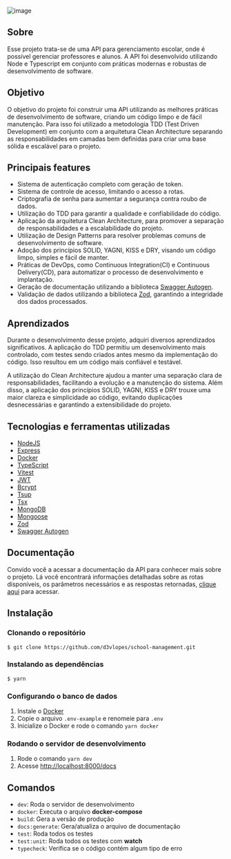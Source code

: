 ![image](https://github.com/d3vlopes/school-management/assets/59663666/9f99634c-cb82-47fa-9c8d-17341a7e3a63)

## Sobre

Esse projeto trata-se de uma API para gerenciamento escolar, onde é possível gerenciar professores e alunos. A API foi desenvolvido utilizando Node e Typescript em conjunto com práticas modernas e robustas de desenvolvimento de software.

## Objetivo

O objetivo do projeto foi construir uma API utilizando as melhores práticas de desenvolvimento de software, criando um código limpo e de fácil manutenção. Para isso foi utilizado a metodologia TDD (Test Driven Development) em conjunto com a arquitetura Clean Architecture separando as responsabilidades em camadas bem definidas para criar uma base sólida e escalável para o projeto.

## Principais features

- Sistema de autenticação completo com geração de token.
- Sistema de controle de acesso, limitando o acesso a rotas.
- Criptografia de senha para aumentar a segurança contra roubo de dados.
- Utilização do TDD para garantir a qualidade e confiabilidade do código.
- Aplicação da arquitetura Clean Architecture, para promover a separação de responsabilidades e a escalabilidade do projeto.
- Utilização de Design Patterns para resolver problemas comuns de desenvolvimento de software.
- Adoção dos princípios SOLID, YAGNI, KISS e DRY, visando um código limpo, simples e fácil de manter.
- Práticas de DevOps, como Continuous Integration(CI) e Continuous Delivery(CD), para automatizar o processo de desenvolvimento e implantação.
- Geração de documentação utilizando a biblioteca [Swagger Autogen](https://github.com/davibaltar/swagger-autogen).
- Validação de dados utilizando a biblioteca [Zod](https://zod.dev), garantindo a integridade dos dados processados.

## Aprendizados

Durante o desenvolvimento desse projeto, adquiri diversos aprendizados significativos. A aplicação do TDD permitiu um desenvolvimento mais controlado, com testes sendo criados antes mesmo da implementação do código. Isso resultou em um código mais confiável e testável.

A utilização do Clean Architecture ajudou a manter uma separação clara de responsabilidades, facilitando a evolução e a manutenção do sistema. Além disso, a aplicação dos princípios SOLID, YAGNI, KISS e DRY trouxe uma maior clareza e simplicidade ao código, evitando duplicações desnecessárias e garantindo a extensibilidade do projeto.

## Tecnologias e ferramentas utilizadas

- [NodeJS](https://nodejs.org/en)
- [Express](https://expressjs.com/pt-br)
- [Docker](https://www.docker.com)
- [TypeScript](https://www.typescriptlang.org/)
- [Vitest](https://vitest.dev)
- [JWT](jsonwebtoken)
- [Bcrypt](https://www.npmjs.com/package/bcrypt)
- [Tsup](https://github.com/egoist/tsup)
- [Tsx](https://www.npmjs.com/package/tsx)
- [MongoDB](https://www.mongodb.com)
- [Mongoose](https://mongoosejs.com)
- [Zod](https://zod.dev)
- [Swagger Autogen](https://github.com/davibaltar/swagger-autogen)

## Documentação

Convido você a acessar a documentação da API para conhecer mais sobre o projeto. Lá você encontrará informações detalhadas sobre as rotas disponíveis, os parâmetros necessários e as respostas retornadas, [clique aqui](https://school-management-api-5ucj.onrender.com/docs) para acessar.

## Instalação

### Clonando o repositório

```
$ git clone https://github.com/d3vlopes/school-management.git
```

### Instalando as dependências

```
$ yarn
```

### Configurando o banco de dados

1. Instale o [Docker](https://www.docker.com)
2. Copie o arquivo `.env-example` e renomeie para `.env`
3. Inicialize o Docker e rode o comando `yarn docker`

### Rodando o servidor de desenvolvimento

1. Rode o comando `yarn dev`
2. Acesse [http://localhost:8000/docs](http://localhost:8000/docs)

## Comandos

- `dev`: Roda o servidor de desenvolvimento
- `docker`: Executa o arquivo **docker-compose**
- `build`: Gera a versão de produção
- `docs:generate`: Gera/atualiza o arquivo de documentação
- `test`: Roda todos os testes
- `test:unit`: Roda todos os testes com **watch**
- `typecheck`: Verifica se o código contém algum tipo de erro

